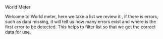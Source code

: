 World Meter

Welcome to World meter, here we take a list we review it , if there is errors, such as data missing, it will tell us how many errors exist and where is the first error to be detected.
This helps to filter list so that we get the correct data for use.
